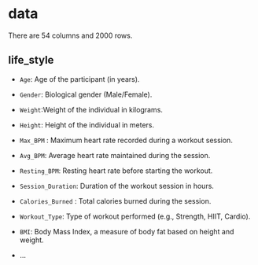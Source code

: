 # data

There are 54 columns and 2000 rows. 

## life_style

- `Age`: Age of the participant (in years).
- `Gender`: Biological gender (Male/Female).
- `Weight`:Weight of the individual in kilograms.
- ` Height `: Height of the individual in meters.
- ` Max_BPM ` : Maximum heart rate recorded during a workout session.
- ` Avg_BPM `: Average heart rate maintained during the session.
- ` Resting_BPM `: Resting heart rate before starting the workout.
- `Session_Duration`: Duration of the workout session in hours.
- `Calories_Burned` : Total calories burned during the session.
- `Workout_Type`: Type of workout performed (e.g., Strength, HIIT, Cardio).
- `BMI`: Body Mass Index, a measure of body fat based on height and weight.

- ...
